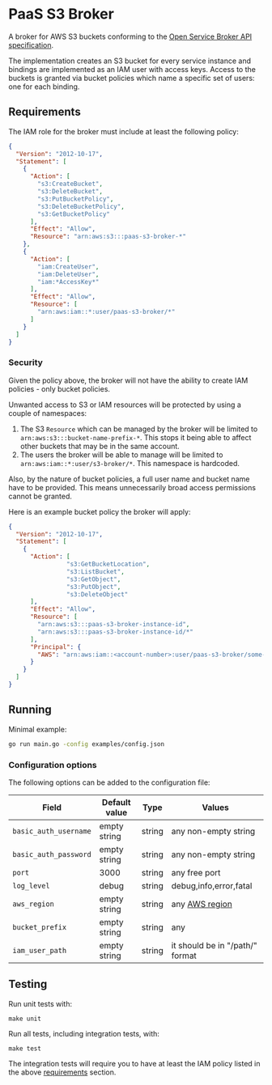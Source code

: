 # PaaS S3 Broker

A broker for AWS S3 buckets conforming to the [Open Service Broker API specification](https://github.com/openservicebrokerapi/servicebroker/blob/v2.14/spec.md).

The implementation creates an S3 bucket for every service instance and bindings are implemented as an IAM user with access keys. Access to the buckets is granted via bucket policies which name a specific set of users: one for each binding.

## Requirements

The IAM role for the broker must include at least the following policy:

```json
{
  "Version": "2012-10-17",
  "Statement": [
    {
      "Action": [
        "s3:CreateBucket",
        "s3:DeleteBucket",
        "s3:PutBucketPolicy",
        "s3:DeleteBucketPolicy",
        "s3:GetBucketPolicy"
      ],
      "Effect": "Allow",
      "Resource": "arn:aws:s3:::paas-s3-broker-*"
    },
    {
      "Action": [
        "iam:CreateUser",
        "iam:DeleteUser",
        "iam:*AccessKey*"
      ],
      "Effect": "Allow",
      "Resource": [
        "arn:aws:iam::*:user/paas-s3-broker/*"
      ]
    }
  ]
}
```

### Security

Given the policy above, the broker will not have the ability to create IAM policies - only bucket policies.

Unwanted access to S3 or IAM resources will be protected by using a couple of namespaces:

1. The S3 `Resource` which can be managed by the broker will be limited to `arn:aws:s3:::bucket-name-prefix-*`. This stops it being able to affect other buckets that may be in the same account.
2. The users the broker will be able to manage will be limited to `arn:aws:iam::*:user/s3-broker/*`. This namespace is hardcoded.

Also, by the nature of bucket policies, a full user name and bucket name have to be provided. This means unnecessarily broad access permissions cannot be granted.

Here is an example bucket policy the broker will apply:

```json
{
  "Version": "2012-10-17",
  "Statement": [
    {
      "Action": [
				"s3:GetBucketLocation",
				"s3:ListBucket",
				"s3:GetObject",
				"s3:PutObject",
				"s3:DeleteObject"
      ],
      "Effect": "Allow",
      "Resource": [
      	"arn:aws:s3:::paas-s3-broker-instance-id",
      	"arn:aws:s3:::paas-s3-broker-instance-id/*"
      ],
      "Principal": {
        "AWS": "arn:aws:iam::<account-number>:user/paas-s3-broker/some-user-id"
      }
    }
  ]
}
```

## Running

Minimal example:

```bash
go run main.go -config examples/config.json
```

### Configuration options

The following options can be added to the configuration file:

| Field                 | Default value | Type   | Values                                                                     |
| --------------------- | ------------- | ------ | -------------------------------------------------------------------------- |
| `basic_auth_username` | empty string  | string | any non-empty string                                                       |
| `basic_auth_password` | empty string  | string | any non-empty string                                                       |
| `port`                | 3000          | string | any free port                                                              |
| `log_level`           | debug         | string | debug,info,error,fatal                                                     |
| `aws_region`          | empty string  | string | any [AWS region](https://docs.aws.amazon.com/general/latest/gr/rande.html) |
| `bucket_prefix`       | empty string  | string | any                                                                        |
| `iam_user_path`       | empty string  | string | it should be in "/path/" format                                            |

## Testing

Run unit tests with:

```make
make unit
```

Run all tests, including integration tests, with:

```make
make test
```

The integration tests will require you to have at least the IAM policy listed in the above [requirements](#requirements) section.
